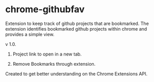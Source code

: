 chrome-githubfav
================
Extension to keep track of github projects that are bookmarked.
The extension identifies bookmarked github projects within chrome and provides a simple view. 

v 1.0.

1. Project link to open in a new tab.

2. Remove Bookmarks through extension.

Created to get better understanding on the Chrome Extensions API.

